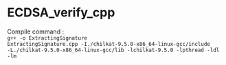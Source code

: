 # ECDSA_verify_cpp

Compile command : <br>
<code>g++ -o ExtractingSignature ExtractingSignature.cpp -I./chilkat-9.5.0-x86_64-linux-gcc/include -L./chilkat-9.5.0-x86_64-linux-gcc/lib -lchilkat-9.5.0 -lpthread -ldl -lm
</code>



